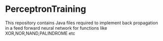 PerceptronTraining
==================

This repository contains Java files required to implement back propagation in a feed forward neural network for functions like XOR,NOR,NAND,PALINDROME etc
